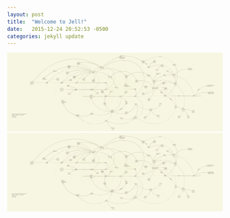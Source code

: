 ```yaml
---
layout: post
title:  "Welcome to Jell!"
date:   2015-12-24 20:52:53 -0500
categories: jekyll update
---
```



<img src="lombardi-05-big.jpg" alt="" usemap="#map" />
<map name="map">
    <area shape="circle" coords="1212, 197, 35" href="https://en.wikipedia.org/wiki/George_W._Bush" />
    <area shape="circle" coords="1202, 187, 35" href="https://en.wikipedia.org/wiki/George_W._Bush" />
    <area shape="circle" coords="1222, 207, 35" href="https://en.wikipedia.org/wiki/George_W._Bush" />
    <area shape="circle" coords="314, 385, 22" href="https://en.wikipedia.org/wiki/Arbusto_Energy" title="Arbusto" />
</map>

<img src="lombardi-05-big.jpg" />

